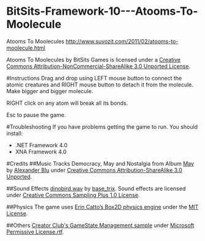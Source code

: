 BitSits-Framework-10---Atooms-To-Moolecule
==========================================

Atooms To Moolecules http://www.suvozit.com/2011/02/atooms-to-moolecule.html

Atooms To Moolecules by BitSits Games is licensed under a [Creative Commons Attribution-NonCommercial-ShareAlike 3.0 Unported License](http://creativecommons.org/licenses/by-nc-sa/3.0/).

#Instructions
Drag and drop using LEFT mouse button to connect the atomic creatures and RIGHT mouse button to detach it from the molecule. Make bigger and bigger molecule. 

RIGHT click on any atom will break all its bonds. 

Esc to pause the game. 

#Troubleshooting
If you have problems getting the game to run. You should install:
  * .NET Framework 4.0
  * XNA Framework 4.0

#Credits
##Music
Tracks Democracy, May and Nostalgia from Album [May](http://www.jamendo.com/en/album/149) by [Alexander Blu](http://www.jamendo.com/en/artist/alexander.blu) under [Creative Commons Attribution-ShareAlike 3.0 Unported](http://creativecommons.org/licenses/by-sa/3.0/).

##Sound Effects
[dinobird.wav](http://www.freesound.org/samplesViewSingle.php?id=50355) by [base_trix](http://www.freesound.org/usersViewSingle.php?id=539421).
Sound effects are licensed under [Creative Commons Sampling Plus 1.0 License](http://creativecommons.org/licenses/sampling+/1.0/).

##Physics
The game uses [Erin Catto’s Box2D physics engine](http://www.box2d.org/) under the [MIT License](http://www.opensource.org/licenses/mit-license.php).

##Others
[Creator Club's GameState Management sample](http://creators.xna.com/en-US/samples/gamestatemanagement) under [Microsoft Permissive License.rtf](http://creators.xna.com/downloads/?id=15).

